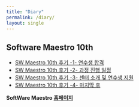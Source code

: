 ```yaml
---
title: "Diary"
permalink: /diary/
layout: single
---
```


## Software Maestro 10th

* [SW Maestro 10th 후기 -1- 연수생 합격](/swmaestro-start)
* [SW Maestro 10th 후기 -2- 과정 진행 일정](/swmaestro-ing1)
* [SW Maestro 10th 후기 -3- 센터 소개 및 연수생 지원](/swmaestro-ing2)
* [SW Maestro 10th 후기 -4- 마지막 후](/swmaestro-ing3)

**SoftWare Maestro [홈페이지](http://swmaestro.org/)**